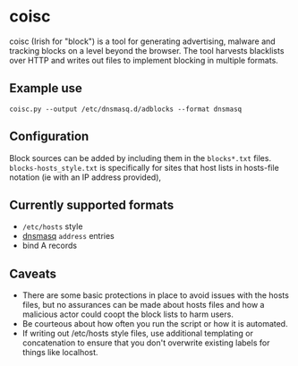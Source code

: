 coisc
========

coisc (Irish for "block") is a tool for generating advertising,
malware and tracking blocks on a level beyond the browser. The tool
harvests blacklists over HTTP and writes out files to implement
blocking in multiple formats.

Example use
--------
```coisc.py --output /etc/dnsmasq.d/adblocks --format dnsmasq```

Configuration
--------
Block sources can be added by including them in the ```blocks*.txt```
files. ```blocks-hosts_style.txt``` is specifically for sites that host
lists in hosts-file notation (ie with an IP address provided),

Currently supported formats
--------
* ```/etc/hosts``` style
* [dnsmasq](http://www.thekelleys.org.uk/dnsmasq/doc.html) ```address``` entries
* bind A records

Caveats
--------
* There are some basic protections in place to avoid issues with the hosts files, but no assurances can be made about hosts files and how a malicious actor could coopt the block lists to harm users.
* Be courteous about how often you run the script or how it is automated.
* If writing out /etc/hosts style files, use additional templating or concatenation to ensure that you don't overwrite existing labels for things like localhost.
